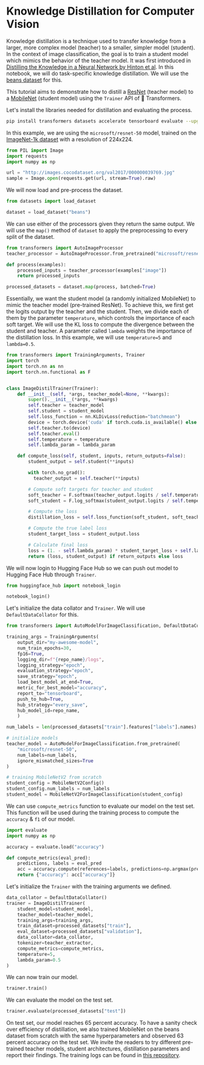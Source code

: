 <!--Copyright 2023 The HuggingFace Team. All rights reserved.

Licensed under the Apache License, Version 2.0 (the "License"); you may not use this file except in compliance with
the License. You may obtain a copy of the License at

http://www.apache.org/licenses/LICENSE-2.0

Unless required by applicable law or agreed to in writing, software distributed under the License is distributed on
an "AS IS" BASIS, WITHOUT WARRANTIES OR CONDITIONS OF ANY KIND, either express or implied. See the License for the
specific language governing permissions and limitations under the License.

⚠️ Note that this file is in Markdown but contain specific syntax for our doc-builder (similar to MDX) that may not be
rendered properly in your Markdown viewer.

-->
# Knowledge Distillation for Computer Vision

Knowledge distillation is a technique used to transfer knowledge from a larger, more complex model (teacher) to a smaller, simpler model (student). In the context of image classification, the goal is to train a student model which mimics the behavior of the teacher model. It was first introduced in [Distilling the Knowledge in a Neural Network by Hinton et al](https://arxiv.org/abs/1503.02531). In this notebook, we will do task-specific knowledge distillation. We will use the [beans dataset](https://huggingface.co/datasets/beans) for this.

This tutorial aims to demonstrate how to distill a [ResNet](https://huggingface.co/microsoft/resnet-50) (teacher model) to a [MobileNet](https://huggingface.co/google/mobilenet_v2_1.4_224) (student model) using the `Trainer` API of 🤗 Transformers. 

Let's install the libraries needed for distillation and evaluating the process. 

```bash
pip install transformers datasets accelerate tensorboard evaluate --upgrade
```

In this example, we are using the `microsoft/resnet-50` model, trained on the [ImageNet-1k dataset](https://huggingface.co/datasets/imagenet-1k) with a resolution of 224x224.

```python
from PIL import Image
import requests
import numpy as np

url = "http://images.cocodataset.org/val2017/000000039769.jpg"
sample = Image.open(requests.get(url, stream=True).raw)
```

We will now load and pre-process the dataset. 

```python
from datasets import load_dataset

dataset = load_dataset("beans")
```

We can use either of the processors given they return the same output. We will use the `map()` method of `dataset` to apply the preprocessing to every split of the dataset.

```python
from transformers import AutoImageProcessor
teacher_processor = AutoImageProcessor.from_pretrained("microsoft/resnet-50")

def process(examples):
    processed_inputs = teacher_processor(examples["image"])
    return processed_inputs

processed_datasets = dataset.map(process, batched=True)
```

Essentially, we want the student model (a randomly initialized MobileNet) to mimic the teacher model (pre-trained ResNet). To achieve this, we first get the logits output by the teacher and the student. Then, we divide each of them by the parameter `temperature`, which controls the importance of each soft target. We will use the KL loss to compute the divergence between the student and teacher. A parameter called `lambda` weights the importance of the distillation loss. In this example, we will use `temperature=5` and `lambda=0.5`.


```python
from transformers import TrainingArguments, Trainer
import torch
import torch.nn as nn
import torch.nn.functional as F


class ImageDistilTrainer(Trainer):
    def __init__(self, *args, teacher_model=None, **kwargs):
        super().__init__(*args, **kwargs)
        self.teacher = teacher_model
        self.student = student_model
        self.loss_function = nn.KLDivLoss(reduction="batchmean")
        device = torch.device('cuda' if torch.cuda.is_available() else 'cpu')
        self.teacher.to(device)
        self.teacher.eval()
        self.temperature = temperature
        self.lambda_param = lambda_param

    def compute_loss(self, student, inputs, return_outputs=False):
        student_output = self.student(**inputs)

        with torch.no_grad():
          teacher_output = self.teacher(**inputs)

        # Compute soft targets for teacher and student
        soft_teacher = F.softmax(teacher_output.logits / self.temperature, dim=-1)
        soft_student = F.log_softmax(student_output.logits / self.temperature, dim=-1)

        # Compute the loss
        distillation_loss = self.loss_function(soft_student, soft_teacher) * (self.temperature ** 2)

        # Compute the true label loss
        student_target_loss = student_output.loss

        # Calculate final loss
        loss = (1. - self.lambda_param) * student_target_loss + self.lambda_param * distillation_loss
        return (loss, student_output) if return_outputs else loss
```

We will now login to Hugging Face Hub so we can push out model to Hugging Face Hub through `Trainer`. 

```python
from huggingface_hub import notebook_login

notebook_login()
```

Let's initialize the data collator and `Trainer`. We will use `DefaultDataCollator` for this. 

```python
from transformers import AutoModelForImageClassification, DefaultDataCollator, MobileNetV2Config, MobileNetV2ForImageClassification

training_args = TrainingArguments(
    output_dir="my-awesome-model",
    num_train_epochs=30,
    fp16=True,
    logging_dir=f"{repo_name}/logs",
    logging_strategy="epoch",
    evaluation_strategy="epoch",
    save_strategy="epoch",
    load_best_model_at_end=True,
    metric_for_best_model="accuracy",
    report_to="tensorboard",
    push_to_hub=True,
    hub_strategy="every_save",
    hub_model_id=repo_name,
    )

num_labels = len(processed_datasets["train"].features["labels"].names)

# initialize models
teacher_model = AutoModelForImageClassification.from_pretrained(
    "microsoft/resnet-50",
    num_labels=num_labels,
    ignore_mismatched_sizes=True
)

# training MobileNetV2 from scratch
student_config = MobileNetV2Config()
student_config.num_labels = num_labels
student_model = MobileNetV2ForImageClassification(student_config)
```

We can use `compute_metrics` function to evaluate our model on the test set. This function will be used during the training process to compute the `accuracy` & `f1` of our model.

```python
import evaluate
import numpy as np

accuracy = evaluate.load("accuracy")

def compute_metrics(eval_pred):
    predictions, labels = eval_pred
    acc = accuracy.compute(references=labels, predictions=np.argmax(predictions, axis=1))
    return {"accuracy": acc["accuracy"]}
```

Let's initialize the `Trainer` with the training arguments we defined. 

```python
data_collator = DefaultDataCollator()
trainer = ImageDistilTrainer(
    student_model=student_model,
    teacher_model=teacher_model,
    training_args=training_args,
    train_dataset=processed_datasets["train"],
    eval_dataset=processed_datasets["validation"],
    data_collator=data_collator,
    tokenizer=teacher_extractor,
    compute_metrics=compute_metrics,
    temperature=5,
    lambda_param=0.5
)
```

We can now train our model.

```python
trainer.train()
```

We can evaluate the model on the test set.

```python
trainer.evaluate(processed_datasets["test"])
```

On test set, our model reaches 65 percent accuracy. To have a sanity check over efficiency of distillation, we also trained MobileNet on the beans dataset from scratch with the same hyperparameters and observed 63 percent accuracy on the test set. We invite the readers to try different pre-trained teacher models, student architectures, distillation parameters and report their findings. The training logs can be found in [this repository](https://huggingface.co/merve/resnet-mobilenet-beans).
